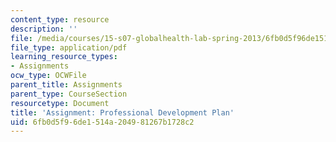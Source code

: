 ```yaml
---
content_type: resource
description: ''
file: /media/courses/15-s07-globalhealth-lab-spring-2013/6fb0d5f96de1514a204981267b1728c2_MIT15_S07S13_profdevplan.pdf
file_type: application/pdf
learning_resource_types:
- Assignments
ocw_type: OCWFile
parent_title: Assignments
parent_type: CourseSection
resourcetype: Document
title: 'Assignment: Professional Development Plan'
uid: 6fb0d5f9-6de1-514a-2049-81267b1728c2
---
```

